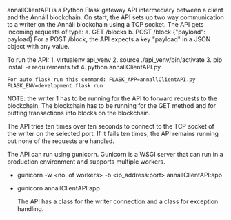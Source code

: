 annallClientAPI is a Python Flask gateway API intermediary between a client and the Annáll blockchain. On start, the API sets up two way communication to a writer on the Annáll blockchain using a TCP socket.
The API gets incoming requests of type:
a. GET /blocks
b. POST /block {"payload": payload}
For a POST /block, the API expects a key "payload" in a JSON object with any value.

To run the API: 1. virtualenv api_venv 2. source ./api_venv/bin/activate 3. pip install -r requirements.txt 4. python annallClientAPI.py <local writer port>

    For auto flask run this command: FLASK_APP=annallClientAPI.py FLASK_ENV=development flask run

NOTE: the writer 1 has to be running for the API to forward requests to the blockchain. The blockchain has to be running for the GET method and for putting transactions into blocks on the blockchain.

The API tries ten times over ten seconds to connect to the TCP socket of the writer on the selected port. If it fails ten times, the API remains running but none of the requests are handled.

The API can run using gunicorn. Gunicorn is a WSGI server that can run in a production environment and supports multiple workers.

- gunicorn -w <no. of workers> -b <ip_address:port> annallClientAPI:app
- gunicorn annallClientAPI:app

  The API has a class for the writer connection and a class for exception handling.
